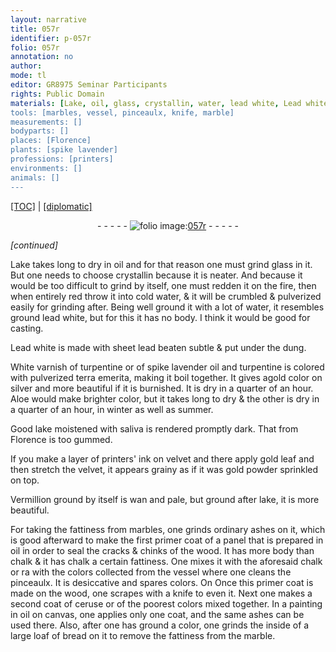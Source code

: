 ```yaml
---
layout: narrative
title: 057r
identifier: p-057r
folio: 057r
annotation: no
author:
mode: tl
editor: GR8975 Seminar Participants
rights: Public Domain
materials: [Lake, oil, glass, crystallin, water, lead white, Lead white, sheet lead, dung, White varnish of turpentine or of spike lavender oil and turpentine, turpentine, spike lavender oil, pulverized terra emerita, silver, Aloe, lake, saliva, printers' ink, velvet, gold leaf, gold powder, Vermillion, marbles, ordinary ashes, wood, chalk, ceruse, canvas, ashes, inside of a large loaf of bread, marble]
tools: [marbles, vessel, pinceaulx, knife, marble]
measurements: []
bodyparts: []
places: [Florence]
plants: [spike lavender]
professions: [printers]
environments: []
animals: []
---
```


 <p><a href="{{ site.baseurl }}/translation/">[TOC]</a> | <a href="{{ site.baseurl }}/texts/p-057r_tc/" target="_blank">[diplomatic]</a></p><div class="folio" align="center">- - - - - <a href="http://gallica.bnf.fr/ark:/12148/btv1b10500001g/f119.image" target="_blank"><img src="https://cu-mkp.github.io/2017-workshop-edition/assets/photo-icon.png" alt="folio image: " style="display:inline-block; margin-bottom:-3px;"/>057r</a> - - - - - </div>  
 
*[continued]*
  
 <span class="m">Lake</span> takes long to dry in <span class="m">oil</span> and for that reason one must grind <span class="m">glass</span> in it. But one needs to choose <span class="m">crystallin</span> because it is neater. And because it would be too difficult to grind by itself, one must redden it on the fire, then when entirely red throw it into cold <span class="m">water</span>, & it will be crumbled & pulverized easily for grinding after. Being well ground <span class="del">it</span> with a lot of <span class="m">water</span>, it resembles ground <span class="m">lead white</span>, but for this it has no body. I think it would be good for casting.
 
 <span class="m">Lead white</span> is made with <span class="m">sheet lead</span> beaten subtle & put under the <span class="m">dung</span>.
 
 <span class="m">White varnish of <span class="m">turpentine</span> or of <span class="m"><span class="pa">spike lavender</span> oil</span> and <span class="m">turpentine</span></span> is colored with <span class="m">pulverized terra emerita</span>, making it boil together. It gives agold color on <span class="m">silver</span> and more beautiful if it is burnished. It is dry in <span class="tmp">a quarter of an hour</span>. <span class="m">Aloe</span> would make brighter color, but it takes long to dry & the other is dry in <span class="tmp">a quarter of an hour</span>, <span class="tmp">in winter</span> as well as <span class="tmp">summer</span>.
 
 Good <span class="m">lake</span> moistened with <span class="m">saliva</span> is rendered promptly dark. That from <span class="pl">Florence</span> is too gummed.
 
 If you make a layer of <span class="m"><span class="pro">printers</span>' ink</span> on <span class="m">velvet</span> and there apply <span class="m">gold leaf</span> and then stretch the <span class="m">velvet</span>, it appears grainy as if it was <span class="m">gold powder</span> sprinkled on top.
 
 <span class="m">Vermillion</span> ground by itself is wan and pale, but ground after <span class="m">lake</span>, it is more beautiful.
 
For taking the fattiness from <span class="tl"><span class="m">marbles</span></span>, one grinds <span class="m">ordinary ashes</span> on it, which is good afterward to make the first primer coat of a panel that is prepared in <span class="m">oil</span> in order to seal the cracks & chinks of the <span class="m">wood</span>. It has more body than <span class="m">chalk</span> & it has <span class="del"><span class="m">chalk</span></span> a certain fattiness. One mixes it with the aforesaid <span class="m">chalk</span> or <span class="del">ra</span> with the colors collected from the <span class="tl">vessel</span> where one cleans the <span class="tl">pinceaulx</span>. It is desiccative and spares colors. <span class="del">On</span> Once this primer coat is made on the <span class="m">wood</span>, one scrapes with a <span class="tl">knife</span> to even it. Next one makes a second coat of <span class="m">ceruse</span> or of the <span class="add">poorest</span> colors mixed together. In a painting in <span class="m">oil</span> <span class="add">on <span class="m">canvas</span></span>, one applies only one coat, and the same <span class="m">ashes</span> can be used there. Also, after one has ground a color, one grinds the <span class="m">inside of a large loaf of bread</span> on it to remove the fattiness from the <span class="tl"><span class="m">marble</span></span>.
 
 